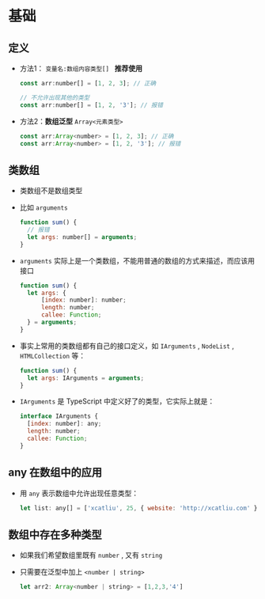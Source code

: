# 基础

## 定义

*   方法1： `变量名:数组内容类型[] ` **推荐使用**

    ```javascript
    const arr:number[] = [1, 2, 3]; // 正确

    // 不允许出现其他的类型
    const arr:number[] = [1, 2, '3']; // 报错
    ```

*   方法2：**数组泛型** `Array<元素类型>`

    ```javascript
    const arr:Array<number> = [1, 2, 3]; // 正确
    const arr:Array<number> = [1, 2, '3']; // 报错
    ```

## 类数组

*   类数组不是数组类型

*   比如 `arguments`

    ```javascript
    function sum() {
      // 报错
      let args: number[] = arguments;
    }
    ```

*   `arguments` 实际上是一个类数组，不能用普通的数组的方式来描述，而应该用接口

    ```javascript
    function sum() {
      let args: {
          [index: number]: number;
          length: number;
          callee: Function;
      } = arguments;
    }
    ```

*   事实上常用的类数组都有自己的接口定义，如 `IArguments` , `NodeList` , `HTMLCollection` 等：

    ```javascript
    function sum() {
      let args: IArguments = arguments;
    }
    ```

*   `IArguments` 是 TypeScript 中定义好了的类型，它实际上就是：

    ```javascript
    interface IArguments {
      [index: number]: any;
      length: number;
      callee: Function;
    }
    ```

## any 在数组中的应用

*   用 `any` 表示数组中允许出现任意类型：

    ```javascript
    let list: any[] = ['xcatliu', 25, { website: 'http://xcatliu.com' }];
    ```

## 数组中存在多种类型

*   如果我们希望数组里既有 `number` , 又有 `string`

*   只需要在泛型中加上 `<number | string>`

    ```javascript
    let arr2: Array<number | string> = [1,2,3,'4']  
    ```
